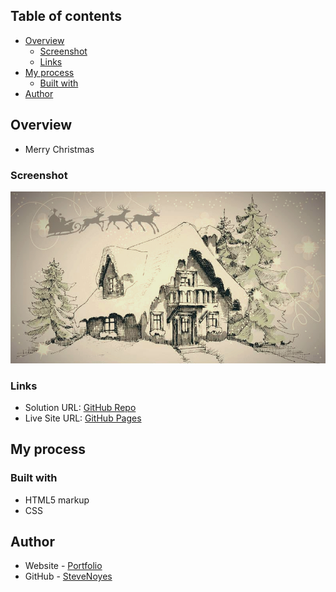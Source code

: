 ## Table of contents

- [Overview](#overview)
  - [Screenshot](#screenshot)
  - [Links](#links)
- [My process](#my-process)
  - [Built with](#built-with)
- [Author](#author)

## Overview

 - Merry Christmas

### Screenshot

![](./merryChristmas.jpg)

### Links

- Solution URL: [GitHub Repo](https://github.com/SteveNoyes/stic-tree)
- Live Site URL: [GitHub Pages](https://stevenoyes.github.io/stic-tree/)

## My process

### Built with

- HTML5 markup
- CSS  

## Author

- Website - [Portfolio](https://www.stevenmnoyes.com)
- GitHub - [SteveNoyes](https://github.com/SteveNoyes)